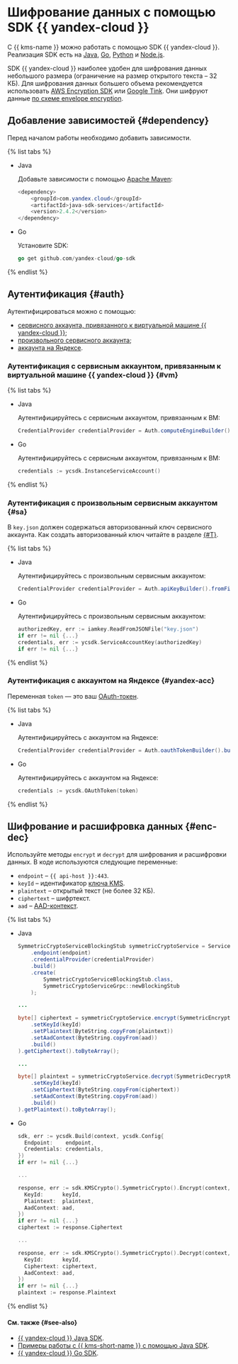 # Шифрование данных с помощью SDK {{ yandex-cloud }}

С {{ kms-name }} можно работать с помощью SDK   {{ yandex-cloud }}. Реализация SDK есть на [Java](https://github.com/yandex-cloud/java-sdk), [Go](https://github.com/yandex-cloud/go-sdk), [Python](https://github.com/yandex-cloud/python-sdk) и [Node.js](https://github.com/yandex-cloud/nodejs-sdk).

SDK {{ yandex-cloud }} наиболее удобен для шифрования данных небольшого размера (ограничение на размер открытого текста – 32 КБ). Для шифрования данных большего объема рекомендуется использовать [AWS Encryption SDK](aws-encryption-sdk.md) или [Google Tink](google-tink.md). Они шифруют данные [по схеме envelope encryption](../../concepts/envelope.md).

## Добавление зависимостей {#dependency}

Перед началом работы необходимо добавить зависимости.

{% list tabs %}

- Java 

    Добавьте зависимости с помощью [Apache Maven](https://maven.apache.org/):

    ```java
    <dependency>
        <groupId>com.yandex.cloud</groupId>
        <artifactId>java-sdk-services</artifactId>
        <version>2.4.2</version>
    </dependency>
    ```

- Go

    Установите SDK:

    ```go
    go get github.com/yandex-cloud/go-sdk
    ```

{% endlist %}

## Аутентификация {#auth}

Аутентифицироваться можно с помощью: 
* [сервисного аккаунта, привязанного к виртуальной машине {{ yandex-cloud }}](#vm);
* [произвольного сервисного аккаунта](#sa);
* [аккаунта на Яндексе](#yandex-acc).

### Аутентификация с сервисным аккаунтом, привязанным к виртуальной машине {{ yandex-cloud }} {#vm}

{% list tabs %}

- Java

    Аутентифицируйтесь с сервисным аккаунтом, привязанным к ВМ:

    ```java
    CredentialProvider credentialProvider = Auth.computeEngineBuilder().build();
    ```

- Go

    Аутентифицируйтесь с сервисным аккаунтом, привязанным к ВМ:

    ```Go
    credentials := ycsdk.InstanceServiceAccount()
    ```

{% endlist %}

### Аутентификация с произвольным сервисным аккаунтом {#sa}

В `key.json` должен содержаться авторизованный ключ сервисного аккаунта. Как создать авторизованный ключ читайте в разделе [{#T}](../../../iam/operations/authorized-key/create.md).

{% list tabs %}

- Java

    Аутентифицируйтесь с произвольным сервисным аккаунтом:

    ```java
    CredentialProvider credentialProvider = Auth.apiKeyBuilder().fromFile(Paths.get("key.json")).build();

    ```

- Go

    Аутентифицируйтесь с произвольным сервисным аккаунтом:

    ```Go
    authorizedKey, err := iamkey.ReadFromJSONFile("key.json")
    if err != nil {...}
    credentials, err := ycsdk.ServiceAccountKey(authorizedKey)
    if err != nil {...}
    ```

{% endlist %}



### Аутентификация с аккаунтом на Яндексе {#yandex-acc}

Переменная `token` — это ваш [OAuth-токен](../../../iam/concepts/authorization/oauth-token.md).

{% list tabs %}

- Java

    Аутентифицируйтесь с аккаунтом на Яндексе:

    ```java
    CredentialProvider credentialProvider = Auth.oauthTokenBuilder().build();  
    ```

- Go

    Аутентифицируйтесь с аккаунтом на Яндексе:

    ```Go
    credentials := ycsdk.OAuthToken(token)
    ```

{% endlist %}



## Шифрование и расшифровка данных {#enc-dec}

Используйте методы `encrypt` и `decrypt` для шифрования и расшифровки данных. В коде используются следующие переменные: 
* `endpoint` – `{{ api-host }}:443`.
* `keyId` – идентификатор [ключа KMS](../../concepts/key.md).
* `plaintext` – открытый текст (не более 32 КБ).
* `ciphertext` – шифртекст.
* `aad` – [AAD-контекст](../../concepts/encryption.md#add-context).

{% list tabs %}

- Java

    ```Java
    SymmetricCryptoServiceBlockingStub symmetricCryptoService = ServiceFactory.builder()
        .endpoint(endpoint)
        .credentialProvider(credentialProvider)
        .build()
        .create(
            SymmetricCryptoServiceBlockingStub.class,
            SymmetricCryptoServiceGrpc::newBlockingStub
        );

    ...

    byte[] ciphertext = symmetricCryptoService.encrypt(SymmetricEncryptRequest.newBuilder()
        .setKeyId(keyId)
        .setPlaintext(ByteString.copyFrom(plaintext))
        .setAadContext(ByteString.copyFrom(aad))
        .build()
    ).getCiphertext().toByteArray();

    ...

    byte[] plaintext = symmetricCryptoService.decrypt(SymmetricDecryptRequest.newBuilder()
        .setKeyId(keyId)
        .setCiphertext(ByteString.copyFrom(ciphertext))
        .setAadContext(ByteString.copyFrom(aad))
        .build()
    ).getPlaintext().toByteArray();

    ```

- Go

    ```Go
    sdk, err := ycsdk.Build(context, ycsdk.Config{
      Endpoint:    endpoint,
      Credentials: credentials,
    })
    if err != nil {...}
    
    ...
    
    response, err := sdk.KMSCrypto().SymmetricCrypto().Encrypt(context, &kms.SymmetricEncryptRequest{
      KeyId:      keyId,
      Plaintext:  plaintext,
      AadContext: aad,
    })
    if err != nil {...}
    ciphertext := response.Ciphertext
    
    ...
    
    response, err := sdk.KMSCrypto().SymmetricCrypto().Decrypt(context, &kms.SymmetricDecryptRequest{
      KeyId:      keyId,
      Ciphertext: ciphertext,
      AadContext: aad,
    })
    if err != nil {...}
    plaintext := response.Plaintext
    ```

{% endlist %}

#### См. также {#see-also}

* [{{ yandex-cloud }} Java SDK](https://github.com/yandex-cloud/java-sdk).
* [Примеры работы с {{ kms-short-name }} с помощью Java SDK](https://github.com/yandex-cloud/java-sdk/tree/master/java-sdk-examples/src/main/java/yandex/cloud/sdk/examples/kms).
* [{{ yandex-cloud }} Go SDK](https://github.com/yandex-cloud/go-sdk).
